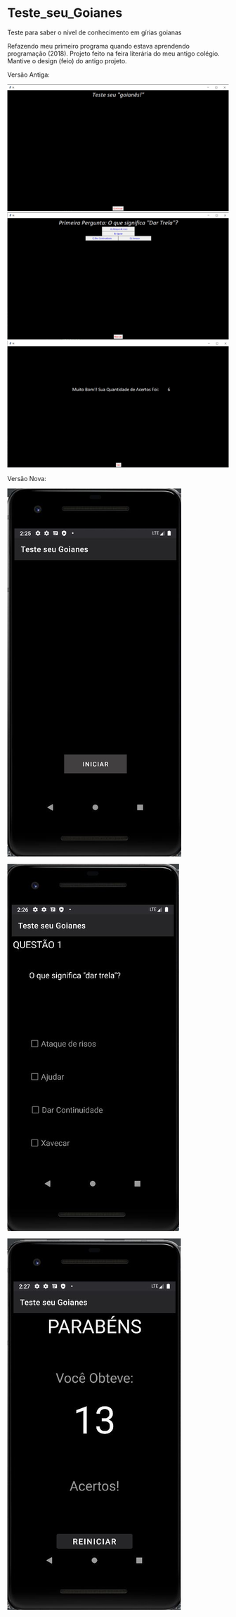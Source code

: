 # Teste_seu_Goianes
Teste para saber o nível de conhecimento em gírias goianas

Refazendo meu primeiro programa quando estava aprendendo programação (2018).
Projeto feito na feira literária do meu antigo colégio.
Mantive o design (feio) do antigo projeto.

Versão Antiga:

![Alt text](old-version-1.JPG "Tela Inicial")
![Alt text](old-version-2.JPG "Pergunta")
![Alt text](old-version-3.JPG "Tela Final")

Versão Nova:

![Alt text](new-version-1.JPG "Tela Inicial")

![Alt text](new-version-2.JPG "Pergunta")

![Alt text](new-version-3.JPG "Tela Final")

